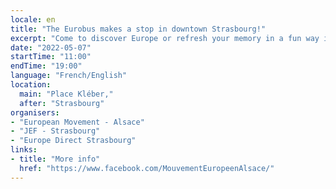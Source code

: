 ```yaml
---
locale: en
title: "The Eurobus makes a stop in downtown Strasbourg!"
excerpt: "Come to discover Europe or refresh your memory in a fun way in the midst of the run village (Courses de Strasbourg Eurométropole)."
date: "2022-05-07"
startTime: "11:00"
endTime: "19:00"
language: "French/English"
location:
  main: "Place Kléber,"
  after: "Strasbourg"
organisers:
- "European Movement - Alsace"
- "JEF - Strasbourg"
- "Europe Direct Strasbourg"
links:
- title: "More info"
  href: "https://www.facebook.com/MouvementEuropeenAlsace/"
---
```

